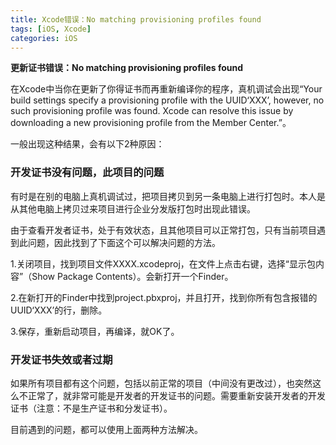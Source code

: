 ```yaml
---
title: Xcode错误：No matching provisioning profiles found
tags: [iOS, Xcode]
categories: iOS
---
```


**更新证书错误：No matching provisioning profiles found**

在Xcode中当你在更新了你得证书而再重新编译你的程序，真机调试会出现“Your build settings specify a provisioning profile with the UUID‘XXX’, however, no such provisioning profile was found.  Xcode can resolve this issue by downloading a new provisioning profile from the Member Center.”。

一般出现这种结果，会有以下2种原因：

### 开发证书没有问题，此项目的问题

有时是在别的电脑上真机调试过，把项目拷贝到另一条电脑上进行打包时。本人是从其他电脑上拷贝过来项目进行企业分发版打包时出现此错误。

由于查看开发者证书，处于有效状态，且其他项目可以正常打包，只有当前项目遇到此问题，因此找到了下面这个可以解决问题的方法。

1.关闭项目，找到项目文件XXXX.xcodeproj，在文件上点击右键，选择“显示包内容”（Show Package Contents）。会新打开一个Finder。

2.在新打开的Finder中找到project.pbxproj，并且打开，找到你所有包含报错的UUID‘XXX’的行，删除。

3.保存，重新启动项目，再编译，就OK了。

### 开发证书失效或者过期

如果所有项目都有这个问题，包括以前正常的项目（中间没有更改过），也突然这么不正常了，就非常可能是开发者的开发证书的问题。需要重新安装开发者的开发证书（注意：不是生产证书和分发证书）。

目前遇到的问题，都可以使用上面两种方法解决。
